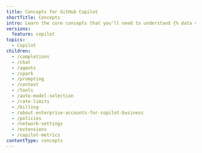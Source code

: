 ```yaml
---
title: Concepts for GitHub Copilot
shortTitle: Concepts
intro: Learn the core concepts that you'll need to understand {% data variables.product.prodname_copilot %}.
versions:
  feature: copilot
topics:
  - Copilot
children:
  - /completions
  - /chat
  - /agents
  - /spark
  - /prompting
  - /context
  - /tools
  - /auto-model-selection
  - /rate-limits
  - /billing
  - /about-enterprise-accounts-for-copilot-business
  - /policies
  - /network-settings
  - /extensions
  - /copilot-metrics
contentType: concepts
---
```

